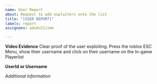 ```yaml
---
name: User Report
about: Request to add exploiters onto the list
title: "[USER REPORT]"
labels: report
assignees: adudu21isme

---
```


**Video Evidence**
Clear proof of the user exploiting.
Press the roblox ESC Menu, show their username and click on their username on the In-game Playerlist

**UserId or Username**


*Additional information*
